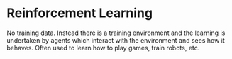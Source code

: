 # Reinforcement Learning

No training data. Instead there is a training environment and the learning is
undertaken by agents which interact with the environment and sees how it
behaves. Often used to learn how to play games, train robots, etc.
